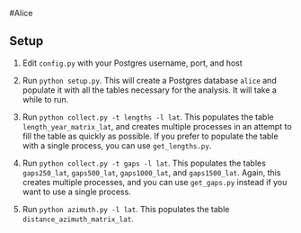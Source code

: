 #Alice

## Setup
1. Edit ````config.py```` with your Postgres username, port, and host

2. Run ````python setup.py````. This will create a Postgres database ````alice```` and populate it with all the tables necessary for the analysis. It will take a while to run.

3. Run ````python collect.py -t lengths -l lat````. This populates the table ````length_year_matrix_lat````, and creates multiple processes in an attempt to fill the table as quickly as possible. If you prefer to populate the table with a single process, you can use ````get_lengths.py````.

4. Run ````python collect.py -t gaps -l lat````. This populates the tables ````gaps250_lat````, ````gaps500_lat````, ````gaps1000_lat````, and ````gaps1500_lat````. Again, this creates multiple processes, and you can use ````get_gaps.py```` instead if you want to use a single process.

5. Run ````python azimuth.py -l lat````. This populates the table ````distance_azimuth_matrix_lat````.